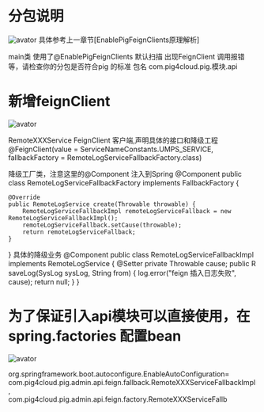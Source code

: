# 分包说明
![avator](http://pic.pig4cloud.com/20190220232605_DAHeuX_Screenshot.jpeg)
 具体参考上一章节[EnablePigFeignClients原理解析]

main类 使用了@EnablePigFeignClients 默认扫描
出现FeignClient 调用报错等，请检查你的分包是否符合pig 的标准
包名 com.pig4cloud.pig.模块.api
# 新增feignClient
![avator](http://pic.pig4cloud.com/20190221105453_xwRUY1_Screenshot.jpeg)

RemoteXXXService FeignClient 客户端,声明具体的接口和降级工程
@FeignClient(value = ServiceNameConstants.UMPS_SERVICE, fallbackFactory = RemoteLogServiceFallbackFactory.class)

降级工厂类，注意这里的@Component 注入到Spring
@Component
public class RemoteLogServiceFallbackFactory implements FallbackFactory<RemoteLogService> {

	@Override
	public RemoteLogService create(Throwable throwable) {
		RemoteLogServiceFallbackImpl remoteLogServiceFallback = new RemoteLogServiceFallbackImpl();
		remoteLogServiceFallback.setCause(throwable);
		return remoteLogServiceFallback;
	}
}
具体的降级业务
@Component
public class RemoteLogServiceFallbackImpl implements RemoteLogService {
	@Setter
	private Throwable cause;
	public R<Boolean> saveLog(SysLog sysLog, String from) {
		log.error("feign 插入日志失败", cause);
		return null;
	}
}

# 为了保证引入api模块可以直接使用，在spring.factories 配置bean
![avator](http://pic.pig4cloud.com/20190221105841_hJ0rah_Screenshot.jpeg)

org.springframework.boot.autoconfigure.EnableAutoConfiguration=\
  com.pig4cloud.pig.admin.api.feign.fallback.RemoteXXXServiceFallbackImpl,\
  com.pig4cloud.pig.admin.api.feign.factory.RemoteXXXServiceFallb
